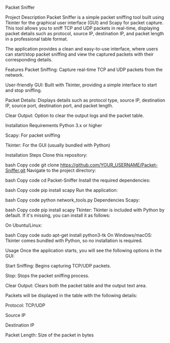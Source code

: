 Packet Sniffer

Project Description
Packet Sniffer is a simple packet sniffing tool built using Tkinter for the graphical user interface (GUI) and Scapy for packet capture. This tool allows you to sniff TCP and UDP packets in real-time, displaying packet details such as protocol, source IP, destination IP, and packet length in a professional table format.

The application provides a clean and easy-to-use interface, where users can start/stop packet sniffing and view the captured packets with their corresponding details.

Features
Packet Sniffing: Capture real-time TCP and UDP packets from the network.

User-friendly GUI: Built with Tkinter, providing a simple interface to start and stop sniffing.

Packet Details: Displays details such as protocol type, source IP, destination IP, source port, destination port, and packet length.

Clear Output: Option to clear the output logs and the packet table.

Installation
Requirements
Python 3.x or higher

Scapy: For packet sniffing

Tkinter: For the GUI (usually bundled with Python)

Installation Steps
Clone this repository:

bash
Copy code
git clone https://github.com/YOUR_USERNAME/Packet-Sniffer.git
Navigate to the project directory:

bash
Copy code
cd Packet-Sniffer
Install the required dependencies:

bash
Copy code
pip install scapy
Run the application:

bash
Copy code
python network_tools.py
Dependencies
Scapy:

bash
Copy code
pip install scapy
Tkinter: Tkinter is included with Python by default. If it's missing, you can install it as follows:

On Ubuntu/Linux:

bash
Copy code
sudo apt-get install python3-tk
On Windows/macOS: Tkinter comes bundled with Python, so no installation is required.

Usage
Once the application starts, you will see the following options in the GUI:

Start Sniffing: Begins capturing TCP/UDP packets.

Stop: Stops the packet sniffing process.

Clear Output: Clears both the packet table and the output text area.

Packets will be displayed in the table with the following details:

Protocol: TCP/UDP

Source IP

Destination IP

Packet Length: Size of the packet in bytes
